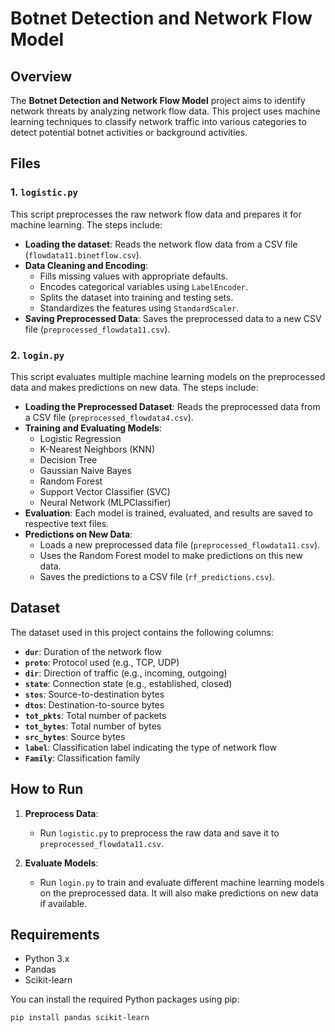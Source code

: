 # Botnet Detection and Network Flow Model

## Overview

The **Botnet Detection and Network Flow Model** project aims to identify network threats by analyzing network flow data. This project uses machine learning techniques to classify network traffic into various categories to detect potential botnet activities or background activities.

## Files

### 1. `logistic.py`

This script preprocesses the raw network flow data and prepares it for machine learning. The steps include:

- **Loading the dataset**: Reads the network flow data from a CSV file (`flowdata11.binetflow.csv`).
- **Data Cleaning and Encoding**:
  - Fills missing values with appropriate defaults.
  - Encodes categorical variables using `LabelEncoder`.
  - Splits the dataset into training and testing sets.
  - Standardizes the features using `StandardScaler`.
- **Saving Preprocessed Data**: Saves the preprocessed data to a new CSV file (`preprocessed_flowdata11.csv`).

### 2. `login.py`

This script evaluates multiple machine learning models on the preprocessed data and makes predictions on new data. The steps include:

- **Loading the Preprocessed Dataset**: Reads the preprocessed data from a CSV file (`preprocessed_flowdata4.csv`).
- **Training and Evaluating Models**:
  - Logistic Regression
  - K-Nearest Neighbors (KNN)
  - Decision Tree
  - Gaussian Naive Bayes
  - Random Forest
  - Support Vector Classifier (SVC)
  - Neural Network (MLPClassifier)
- **Evaluation**: Each model is trained, evaluated, and results are saved to respective text files.
- **Predictions on New Data**:
  - Loads a new preprocessed data file (`preprocessed_flowdata11.csv`).
  - Uses the Random Forest model to make predictions on this new data.
  - Saves the predictions to a CSV file (`rf_predictions.csv`).

## Dataset

The dataset used in this project contains the following columns:

- **`dur`**: Duration of the network flow
- **`proto`**: Protocol used (e.g., TCP, UDP)
- **`dir`**: Direction of traffic (e.g., incoming, outgoing)
- **`state`**: Connection state (e.g., established, closed)
- **`stos`**: Source-to-destination bytes
- **`dtos`**: Destination-to-source bytes
- **`tot_pkts`**: Total number of packets
- **`tot_bytes`**: Total number of bytes
- **`src_bytes`**: Source bytes
- **`label`**: Classification label indicating the type of network flow
- **`Family`**: Classification family

## How to Run

1. **Preprocess Data**:
   - Run `logistic.py` to preprocess the raw data and save it to `preprocessed_flowdata11.csv`.

2. **Evaluate Models**:
   - Run `login.py` to train and evaluate different machine learning models on the preprocessed data. It will also make predictions on new data if available.

## Requirements

- Python 3.x
- Pandas
- Scikit-learn

You can install the required Python packages using pip:
```bash
pip install pandas scikit-learn
